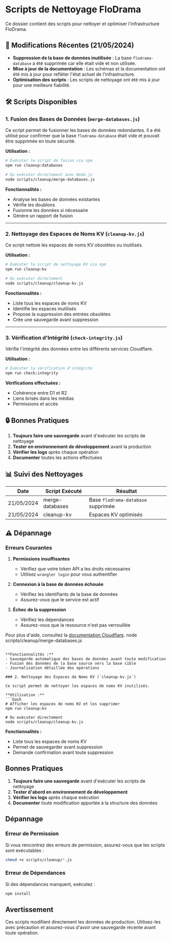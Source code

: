 # Scripts de Nettoyage FloDrama

Ce dossier contient des scripts pour nettoyer et optimiser l'infrastructure FloDrama.

## 📝 Modifications Récentes (21/05/2024)

- **Suppression de la base de données inutilisée** : La base `flodrama-database` a été supprimée car elle était vide et non utilisée.
- **Mise à jour de la documentation** : Les schémas et la documentation ont été mis à jour pour refléter l'état actuel de l'infrastructure.
- **Optimisation des scripts** : Les scripts de nettoyage ont été mis à jour pour une meilleure fiabilité.

## 🛠 Scripts Disponibles

### 1. Fusion des Bases de Données (`merge-databases.js`)

Ce script permet de fusionner les bases de données redondantes. Il a été utilisé pour confirmer que la base `flodrama-database` était vide et pouvait être supprimée en toute sécurité.

**Utilisation :**
```bash
# Exécuter le script de fusion via npm
npm run cleanup:databases

# Ou exécuter directement avec Node.js
node scripts/cleanup/merge-databases.js
```

**Fonctionnalités :**
- Analyse les bases de données existantes
- Vérifie les doublons
- Fusionne les données si nécessaire
- Génère un rapport de fusion

---

### 2. Nettoyage des Espaces de Noms KV (`cleanup-kv.js`)

Ce script nettoie les espaces de noms KV obsolètes ou inutilisés.

**Utilisation :**
```bash
# Exécuter le script de nettoyage KV via npm
npm run cleanup:kv

# Ou exécuter directement
node scripts/cleanup/cleanup-kv.js
```

**Fonctionnalités :**
- Liste tous les espaces de noms KV
- Identifie les espaces inutilisés
- Propose la suppression des entrées obsolètes
- Crée une sauvegarde avant suppression

---

### 3. Vérification d'Intégrité (`check-integrity.js`)

Vérifie l'intégrité des données entre les différents services Cloudflare.

**Utilisation :**
```bash
# Exécuter la vérification d'intégrité
npm run check:integrity
```

**Vérifications effectuées :**
- Cohérence entre D1 et R2
- Liens brisés dans les médias
- Permissions et accès

## 🔒 Bonnes Pratiques

1. **Toujours faire une sauvegarde** avant d'exécuter les scripts de nettoyage
2. **Tester en environnement de développement** avant la production
3. **Vérifier les logs** après chaque opération
4. **Documenter** toutes les actions effectuées

## 📊 Suivi des Nettoyages

| Date       | Script Exécuté | Résultat |
|------------|----------------|----------|
| 21/05/2024 | merge-databases | Base `flodrama-database` supprimée |
| 21/05/2024 | cleanup-kv | Espaces KV optimisés |

## ⚠️ Dépannage

### Erreurs Courantes

1. **Permissions insuffisantes**
   - Vérifiez que votre token API a les droits nécessaires
   - Utilisez `wrangler login` pour vous authentifier

2. **Connexion à la base de données échouée**
   - Vérifiez les identifiants de la base de données
   - Assurez-vous que le service est actif

3. **Échec de la suppression**
   - Vérifiez les dépendances
   - Assurez-vous que la ressource n'est pas verrouillée

Pour plus d'aide, consultez la [documentation Cloudflare](https://developers.cloudflare.com/).
node scripts/cleanup/merge-databases.js
```

**Fonctionnalités :**
- Sauvegarde automatique des bases de données avant toute modification
- Fusion des données de la base source vers la base cible
- Journalisation détaillée des opérations

### 2. Nettoyage des Espaces de Noms KV (`cleanup-kv.js`)

Ce script permet de nettoyer les espaces de noms KV inutilisés.

**Utilisation :**
```bash
# Afficher les espaces de noms KV et les supprimer
npm run cleanup:kv

# Ou exécuter directement
node scripts/cleanup/cleanup-kv.js
```

**Fonctionnalités :**
- Liste tous les espaces de noms KV
- Permet de sauvegarder avant suppression
- Demande confirmation avant toute suppression

## Bonnes Pratiques

1. **Toujours faire une sauvegarde** avant d'exécuter les scripts de nettoyage
2. **Tester d'abord en environnement de développement**
3. **Vérifier les logs** après chaque exécution
4. **Documenter** toute modification apportée à la structure des données

## Dépannage

### Erreur de Permission
Si vous rencontrez des erreurs de permission, assurez-vous que les scripts sont exécutables :
```bash
chmod +x scripts/cleanup/*.js
```

### Erreur de Dépendances
Si des dépendances manquent, exécutez :
```bash
npm install
```

## Avertissement
Ces scripts modifient directement les données de production. Utilisez-les avec précaution et assurez-vous d'avoir une sauvegarde récente avant toute opération.
